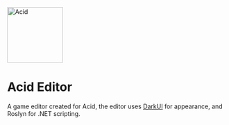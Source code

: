 <img src="https://raw.githubusercontent.com/Equilibrium-Games/Acid/master/Documents/Flask-01-512x512.png" alt="Acid" height="128px">

# Acid Editor
A game editor created for Acid, the editor uses [DarkUI](https://github.com/RobinPerris/DarkUI) for appearance, and Roslyn for .NET scripting.